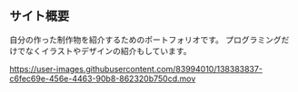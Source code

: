## サイト概要
自分の作った制作物を紹介するためのポートフォリオです。
プログラミングだけでなくイラストやデザインの紹介もしています。

https://user-images.githubusercontent.com/83994010/138383837-c6fec69e-456e-4463-90b8-862320b750cd.mov

